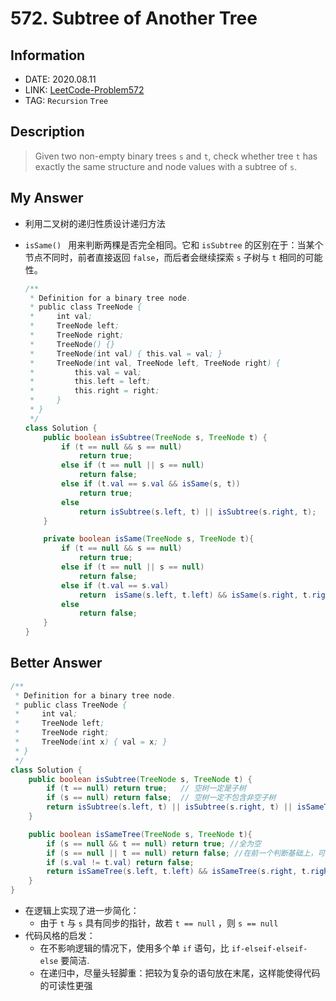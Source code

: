 # 572. Subtree of Another Tree

## Information

- DATE: 2020.08.11
- LINK: [LeetCode-Problem572]((https://leetcode-cn.com/problems/subtree-of-another-tree/))
- TAG: `Recursion` `Tree` 

## Description

> Given two non-empty binary trees `s` and `t`, check whether tree `t` has exactly the same structure and node values with a subtree of `s`.
>

## My Answer

- 利用二叉树的递归性质设计递归方法

- `isSame() ` 用来判断两棵是否完全相同。它和 `isSubtree` 的区别在于：当某个节点不同时，前者直接返回 `false`，而后者会继续探索 `s` 子树与 `t` 相同的可能性。

  ```java
  /**
   * Definition for a binary tree node.
   * public class TreeNode {
   *     int val;
   *     TreeNode left;
   *     TreeNode right;
   *     TreeNode() {}
   *     TreeNode(int val) { this.val = val; }
   *     TreeNode(int val, TreeNode left, TreeNode right) {
   *         this.val = val;
   *         this.left = left;
   *         this.right = right;
   *     }
   * }
   */
  class Solution {
      public boolean isSubtree(TreeNode s, TreeNode t) {
          if (t == null && s == null) 
              return true;
          else if (t == null || s == null)
              return false;
          else if (t.val == s.val && isSame(s, t))
              return true;
          else
              return isSubtree(s.left, t) || isSubtree(s.right, t);
      }
  
      private boolean isSame(TreeNode s, TreeNode t){
          if (t == null && s == null) 
              return true;
          else if (t == null || s == null)
              return false;
          else if (t.val == s.val)
              return  isSame(s.left, t.left) && isSame(s.right, t.right);
          else
              return false;
      }
  }
  ```

## Better Answer

```java
/**
 * Definition for a binary tree node.
 * public class TreeNode {
 *     int val;
 *     TreeNode left;
 *     TreeNode right;
 *     TreeNode(int x) { val = x; }
 * }
 */
class Solution {
    public boolean isSubtree(TreeNode s, TreeNode t) {
        if (t == null) return true;   // 空树一定是子树
        if (s == null) return false;  // 空树一定不包含非空子树
        return isSubtree(s.left, t) || isSubtree(s.right, t) || isSameTree(s,t);
    }

    public boolean isSameTree(TreeNode s, TreeNode t){
        if (s == null && t == null) return true; //全为空
        if (s == null || t == null) return false; //在前一个判断基础上，可知一个为空，一个不为空
        if (s.val != t.val) return false;
        return isSameTree(s.left, t.left) && isSameTree(s.right, t.right);
    }
}
```

- 在逻辑上实现了进一步简化：
  - 由于 `t` 与 `s` 具有同步的指针，故若 `t == null` ，则 `s == null`
- 代码风格的启发：
  - 在不影响逻辑的情况下，使用多个单 `if` 语句，比 `if-elseif-elseif-else` 要简洁.
  - 在递归中，尽量头轻脚重：把较为复杂的语句放在末尾，这样能使得代码的可读性更强